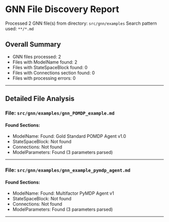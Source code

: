 # GNN File Discovery Report

Processed 2 GNN file(s) from directory: `src/gnn/examples`
Search pattern used: `**/*.md`

## Overall Summary

- GNN files processed: 2
- Files with ModelName found: 2
- Files with StateSpaceBlock found: 0
- Files with Connections section found: 0
- Files with processing errors: 0

---
## Detailed File Analysis

### File: `src/gnn/examples/gnn_POMDP_example.md`

#### Found Sections:
- ModelName: Found: Gold Standard POMDP Agent v1.0
- StateSpaceBlock: Not found
- Connections: Not found
- ModelParameters: Found (3 parameters parsed)

---
### File: `src/gnn/examples/gnn_example_pymdp_agent.md`

#### Found Sections:
- ModelName: Found: Multifactor PyMDP Agent v1
- StateSpaceBlock: Not found
- Connections: Not found
- ModelParameters: Found (3 parameters parsed)

---
